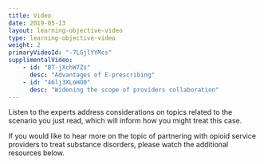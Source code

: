 ```yaml
---
title: Video 
date: 2019-05-13
layout: learning-objective-video
type: learning-objective-video
weight: 2
primaryVideoId: "-7LGjlYYMcs"
supplimentalVideo:
    - id: "BT-jXchW7Zs"
      desc: "Advantages of E-prescribing"
    - id: "46lj3XLoHO0"
      desc: "Widening the scope of providers collaboration"
---
```

Listen to the experts address considerations on topics related to the scenario you just read, which will inform how you might treat this case.

If you would like to hear more on the topic of partnering with opioid service providers to treat substance disorders, please watch the additional resources below.
